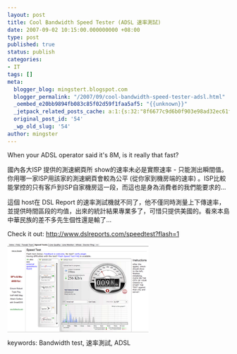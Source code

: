 ```yaml
---
layout: post
title: Cool Bandwidth Speed Tester (ADSL 速率測試)
date: 2007-09-02 10:15:00.000000000 +08:00
type: post
published: true
status: publish
categories:
- IT
tags: []
meta:
  blogger_blog: mingstert.blogspot.com
  blogger_permalink: "/2007/09/cool-bandwidth-speed-tester-adsl.html"
  _oembed_e20bb9894fb083c85f02d59f1faa5af5: "{{unknown}}"
  _jetpack_related_posts_cache: a:1:{s:32:"8f6677c9d6b0f903e98ad32ec61f8deb";a:2:{s:7:"expires";i:1453586821;s:7:"payload";a:3:{i:0;a:1:{s:2:"id";i:30;}i:1;a:1:{s:2:"id";i:84;}i:2;a:1:{s:2:"id";i:174;}}}}
  original_post_id: '54'
  _wp_old_slug: '54'
author: mingster
---
```

<p>When your ADSL operator said it's 8M, is it really that fast?</p>
<p>國內各大ISP 提供的測速網頁所 show的速率未必是實際速率 - 只能測出瞬間值。你用哪一家ISP用該家的測速網頁會較為公平 (從你家到機房端的速率) 。ISP比較能掌控的只有客戶到ISP自家機房這一段，而這也是身為消費者的我們能要求的...</p>
<p>這個 host在 DSL Report 的速率測試機就不同了，他不僅同時測量上下傳速率，並提供時間區段的均值，出來的統計結果專業多了，可惜只提供美國的。看來本島中華民族的差不多先生個性還是輸了...</p>
<p>Check it out: <a href="http://www.dslreports.com/speedtest?flash=1">http://www.dslreports.com/speedtest?flash=1</a></p>
<p><a href="http://www.dslreports.com/speedtest?flash=1" target="_blank"><img style="margin:0 auto 10px;" alt="" src="/img/speedtest.gif" border="0" /></a><br />keywords: Bandwidth test, 速率測試, ADSL</p>
